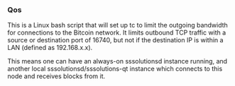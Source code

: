 ### Qos ###

This is a Linux bash script that will set up tc to limit the outgoing bandwidth for connections to the Bitcoin network. It limits outbound TCP traffic with a source or destination port of 16740, but not if the destination IP is within a LAN (defined as 192.168.x.x).

This means one can have an always-on sssolutionsd instance running, and another local sssolutionsd/sssolutions-qt instance which connects to this node and receives blocks from it.
